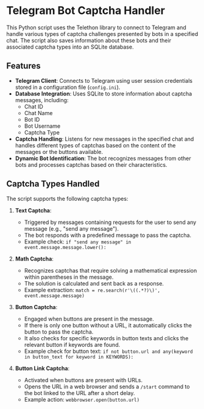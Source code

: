 # Telegram Bot Captcha Handler

This Python script uses the Telethon library to connect to Telegram and handle various types of captcha challenges presented by bots in a specified chat. The script also saves information about these bots and their associated captcha types into an SQLite database.

## Features

- **Telegram Client**: Connects to Telegram using user session credentials stored in a configuration file (`config.ini`).
- **Database Integration**: Uses SQLite to store information about captcha messages, including:
  - Chat ID
  - Chat Name
  - Bot ID
  - Bot Username
  - Captcha Type
- **Captcha Handling**: Listens for new messages in the specified chat and handles different types of captchas based on the content of the messages or the buttons available.
- **Dynamic Bot Identification**: The bot recognizes messages from other bots and processes captchas based on their characteristics.

## Captcha Types Handled

The script supports the following captcha types:

1. **Text Captcha**:
   - Triggered by messages containing requests for the user to send any message (e.g., "send any message").
   - The bot responds with a predefined message to pass the captcha.
   - Example check: `if "send any message" in event.message.message.lower():`

2. **Math Captcha**:
   - Recognizes captchas that require solving a mathematical expression within parentheses in the message.
   - The solution is calculated and sent back as a response.
   - Example extraction: `match = re.search(r'\((.*?)\)', event.message.message)`

3. **Button Captcha**:
   - Engaged when buttons are present in the message.
   - If there is only one button without a URL, it automatically clicks the button to pass the captcha.
   - It also checks for specific keywords in button texts and clicks the relevant button if keywords are found.
   - Example check for button text: `if not button.url and any(keyword in button_text for keyword in KEYWORDS):`

4. **Button Link Captcha**:
   - Activated when buttons are present with URLs.
   - Opens the URL in a web browser and sends a `/start` command to the bot linked to the URL after a short delay.
   - Example action: `webbrowser.open(button.url)`
